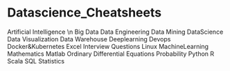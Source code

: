 # Datascience_Cheatsheets
Artificial Intelligence
\n
Big Data
Data Engineering
Data Mining
DataScience
Data Visualization
Data Warehouse
Deeplearning
Devops
Docker&Kubernetes
Excel
Interview Questions
Linux
MachineLearning
Mathematics
Matlab
Ordinary Differential Equations
Probability
Python
R
Scala
SQL
Statistics
